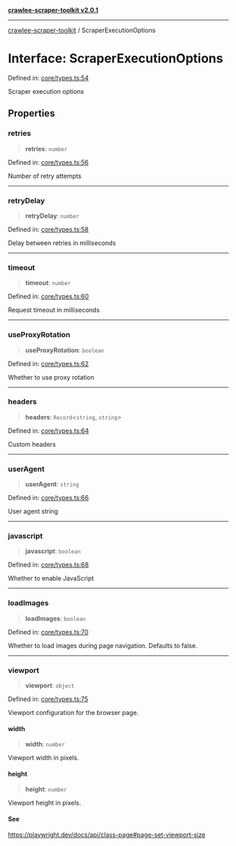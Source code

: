 [**crawlee-scraper-toolkit v2.0.1**](../README.md)

***

[crawlee-scraper-toolkit](../globals.md) / ScraperExecutionOptions

# Interface: ScraperExecutionOptions

Defined in: [core/types.ts:54](https://github.com/devalexanderdaza/crawlee-scraper-toolkit/blob/main/src/core/types.ts#L54)

Scraper execution options

## Properties

### retries

> **retries**: `number`

Defined in: [core/types.ts:56](https://github.com/devalexanderdaza/crawlee-scraper-toolkit/blob/main/src/core/types.ts#L56)

Number of retry attempts

***

### retryDelay

> **retryDelay**: `number`

Defined in: [core/types.ts:58](https://github.com/devalexanderdaza/crawlee-scraper-toolkit/blob/main/src/core/types.ts#L58)

Delay between retries in milliseconds

***

### timeout

> **timeout**: `number`

Defined in: [core/types.ts:60](https://github.com/devalexanderdaza/crawlee-scraper-toolkit/blob/main/src/core/types.ts#L60)

Request timeout in milliseconds

***

### useProxyRotation

> **useProxyRotation**: `boolean`

Defined in: [core/types.ts:62](https://github.com/devalexanderdaza/crawlee-scraper-toolkit/blob/main/src/core/types.ts#L62)

Whether to use proxy rotation

***

### headers

> **headers**: `Record`\<`string`, `string`\>

Defined in: [core/types.ts:64](https://github.com/devalexanderdaza/crawlee-scraper-toolkit/blob/main/src/core/types.ts#L64)

Custom headers

***

### userAgent

> **userAgent**: `string`

Defined in: [core/types.ts:66](https://github.com/devalexanderdaza/crawlee-scraper-toolkit/blob/main/src/core/types.ts#L66)

User agent string

***

### javascript

> **javascript**: `boolean`

Defined in: [core/types.ts:68](https://github.com/devalexanderdaza/crawlee-scraper-toolkit/blob/main/src/core/types.ts#L68)

Whether to enable JavaScript

***

### loadImages

> **loadImages**: `boolean`

Defined in: [core/types.ts:70](https://github.com/devalexanderdaza/crawlee-scraper-toolkit/blob/main/src/core/types.ts#L70)

Whether to load images during page navigation. Defaults to false.

***

### viewport

> **viewport**: `object`

Defined in: [core/types.ts:75](https://github.com/devalexanderdaza/crawlee-scraper-toolkit/blob/main/src/core/types.ts#L75)

Viewport configuration for the browser page.

#### width

> **width**: `number`

Viewport width in pixels.

#### height

> **height**: `number`

Viewport height in pixels.

#### See

https://playwright.dev/docs/api/class-page#page-set-viewport-size
